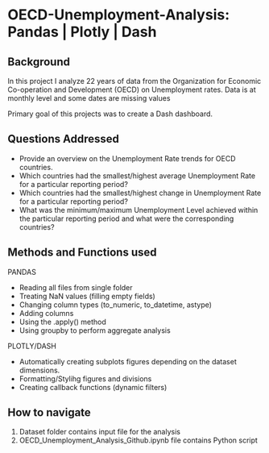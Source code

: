 # OECD-Unemployment-Analysis: Pandas | Plotly | Dash

## Background

In this project I analyze 22 years of data from the Organization for Economic Co-operation and Development (OECD) on Unemployment rates. Data is at monthly level and some dates are missing values

Primary goal of this projects was to create a Dash dashboard.

## Questions Addressed
* Provide an overview on the Unemployment Rate trends for OECD countries.
* Which countries had the smallest/highest average Unemployment Rate for a particular reporting period?
* Which countries had the smallest/highest change in Unemployment Rate for a particular reporting period?
* What was the minimum/maximum Unemployment Level achieved within the particular reporting period and what were the corresponding countries?


## Methods and Functions used
PANDAS
* Reading all files from single folder
* Treating NaN values (filling empty fields)
* Changing column types (to_numeric, to_datetime, astype)
* Adding columns
* Using the .apply() method
* Using groupby to perform aggregate analysis

PLOTLY/DASH
* Automatically creating subplots figures depending on the dataset dimensions.
* Formatting/Stylihg figures and divisions
* Creating callback functions (dynamic filters)

## How to navigate
1. Dataset folder contains input file for the analysis
2. OECD_Unemployment_Analysis_Github.ipynb file contains Python script
